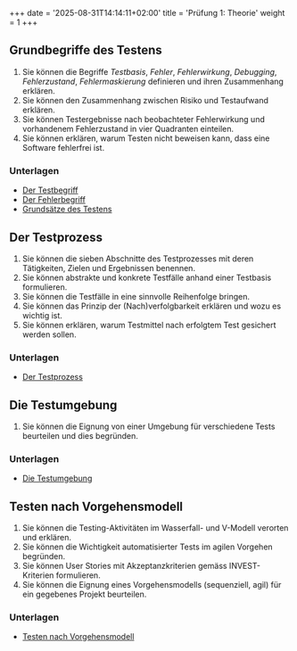 +++
date = '2025-08-31T14:14:11+02:00'
title = 'Prüfung 1: Theorie'
weight = 1
+++

## Grundbegriffe des Testens

1. Sie können die Begriffe _Testbasis_, _Fehler_, _Fehlerwirkung_, _Debugging_, _Fehlerzustand_, _Fehlermaskierung_ definieren und ihren Zusammenhang erklären.
1. Sie können den Zusammenhang zwischen Risiko und Testaufwand erklären.
1. Sie können Testergebnisse nach beobachteter Fehlerwirkung und vorhandenem Fehlerzustand in vier Quadranten einteilen.
1. Sie können erklären, warum Testen nicht beweisen kann, dass eine Software fehlerfrei ist.

### Unterlagen

- [Der Testbegriff](/theorie/testbegriff/)
- [Der Fehlerbegriff](/theorie/fehlerbegriff/)
- [Grundsätze des Testens](/theorie/grundsaetze/)

## Der Testprozess

1. Sie können die sieben Abschnitte des Testprozesses mit deren Tätigkeiten, Zielen und Ergebnissen benennen.
1. Sie können abstrakte und konkrete Testfälle anhand einer Testbasis formulieren.
1. Sie können die Testfälle in eine sinnvolle Reihenfolge bringen.
1. Sie können das Prinzip der (Nach)verfolgbarkeit erklären und wozu es wichtig ist.
1. Sie können erklären, warum Testmittel nach erfolgtem Test gesichert werden sollen.

### Unterlagen

- [Der Testprozess](/theorie/testprozess/)

## Die Testumgebung

1. Sie können die Eignung von einer Umgebung für verschiedene Tests beurteilen und dies begründen.

### Unterlagen

- [Die Testumgebung](/theorie/testumgebung/)

## Testen nach Vorgehensmodell

1. Sie können die Testing-Aktivitäten im Wasserfall- und V-Modell verorten und erklären.
1. Sie können die Wichtigkeit automatisierter Tests im agilen Vorgehen begründen.
1. Sie können User Stories mit Akzeptanzkriterien gemäss INVEST-Kriterien formulieren.
1. Sie können die Eignung eines Vorgehensmodells (sequenziell, agil) für ein gegebenes Projekt beurteilen.

### Unterlagen

- [Testen nach Vorgehensmodell](/theorie/testen-nach-vorgehensmodell/)
